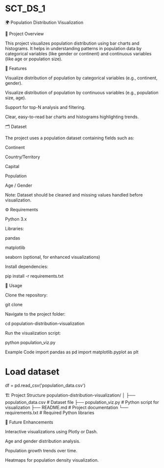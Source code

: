 # SCT_DS_1
🌍 Population Distribution Visualization






🔹 Project Overview

This project visualizes population distribution using bar charts and histograms. It helps in understanding patterns in population data by categorical variables (like gender or continent) and continuous variables (like age or population size).

🎯 Features

Visualize distribution of population by categorical variables (e.g., continent, gender).

Visualize distribution of population by continuous variables (e.g., population size, age).

Support for top-N analysis and filtering.

Clear, easy-to-read bar charts and histograms highlighting trends.

🗂 Dataset

The project uses a population dataset containing fields such as:

Continent

Country/Territory

Capital

Population

Age / Gender 

Note: Dataset should be cleaned and missing values handled before visualization.

⚙️ Requirements

Python 3.x

Libraries:

pandas

matplotlib

seaborn (optional, for enhanced visualizations)

Install dependencies:

pip install -r requirements.txt

🚀 Usage

Clone the repository:

git clone <repository-url>


Navigate to the project folder:

cd population-distribution-visualization


Run the visualization script:

python population_viz.py

Example Code
import pandas as pd
import matplotlib.pyplot as plt

# Load dataset
df = pd.read_csv('population_data.csv')



🏗 Project Structure
population-distribution-visualization/
│
├── population_data.csv      # Dataset file
├── population_viz.py        # Python script for visualization
├── README.md                # Project documentation
└── requirements.txt         # Required Python libraries

🔮 Future Enhancements

Interactive visualizations using Plotly or Dash.

Age and gender distribution analysis.

Population growth trends over time.

Heatmaps for population density visualization.
